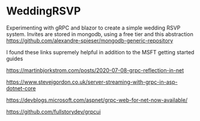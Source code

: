 # WeddingRSVP
Experimenting with gRPC and blazor to create a simple wedding RSVP system.
Invites are stored in mongodb, using a free tier and this abstraction https://github.com/alexandre-spieser/mongodb-generic-repository

I found these links supremely helpful in addition to the MSFT getting started guides

https://martinbjorkstrom.com/posts/2020-07-08-grpc-reflection-in-net

https://www.stevejgordon.co.uk/server-streaming-with-grpc-in-asp-dotnet-core

https://devblogs.microsoft.com/aspnet/grpc-web-for-net-now-available/

https://github.com/fullstorydev/grpcui
